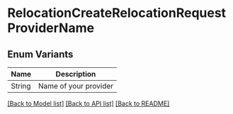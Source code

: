 # RelocationCreateRelocationRequestProviderName

## Enum Variants

| Name | Description |
|---- | -----|
| String | Name of your provider |

[[Back to Model list]](../README.md#documentation-for-models) [[Back to API list]](../README.md#documentation-for-api-endpoints) [[Back to README]](../README.md)


